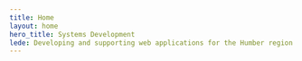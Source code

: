 ```yaml
---
title: Home
layout: home
hero_title: Systems Development
lede: Developing and supporting web applications for the Humber region.
---
```

